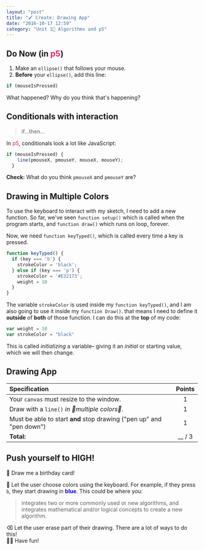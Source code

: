 ```yaml
---
layout: "post"
title: "🖌 Create: Drawing App"
date: "2016-10-17 12:59"
category: "Unit 1⃣ Algorithms and p5"
---
```


## Do Now (in <span style="color: #ED1F5E">p5</span>)

1. Make an `ellipse()` that follows your mouse.
2. **Before** your `ellipse()`, add this line:

```javascript
if (mouseIsPressed)
```

What happened? Why do you think that's happening?

## Conditionals with interaction
> if...then...

In <span style="color: #ED1F5E">p5</span>, conditionals look a lot like JavaScript:

```javascript
if (mouseIsPressed) {
    line(pmouseX, pmouseY, mouseX, mouseY);
  }
```

**Check:** What do you think `pmouseX` and `pmouseY` are?

## Drawing in Multiple Colors

To use the keyboard to interact with my sketch, I need to add a new function. So far, we've seen `function setup()` which is called when the program starts, and `function draw()` which runs on loop, forever.

Now, we need `function keyTyped()`, which is called every time a key is pressed.

```javascript
function keyTyped() {
  if (key === 'b') {
    strokeColor = 'black';
  } else if (key === 'p') {
    strokeColor = '#E32173';
    weight = 10
  }
}
```

The variable `strokeColor` is used inside my `function keyTyped()`, and I am also going to use it inside my `function Draw()`. that means I need to define it **outside** of **both** of those function. I can do this at the **top** of my code:

```javascript
var weight = 10
var strokeColor = "black"
```

This is called _initializing_ a variable– giving it an _initial_ or starting value, which we will then change.

## Drawing App

| Specification     | Points     |
| :------------- | :-------------: |
| Your `canvas` must resize to the window.            | 1|
|Draw with a `line()` _in 🌈multiple colors🌈_.|   1|
|Must be able to start **and** stop drawing ("pen up" and "pen down")|1|
|**Total:**| __ / 3|



## <span class="mega-octicon octicon-rocket"></span> Push yourself to HIGH!

🎂 Draw me a birthday card!     

🌈 Let the user choose colors using the keyboard. For example, if they press `b`, they start drawing in <span style="color: blue; font-weight: bold">blue</span>. This could be where you:

> integrates two or more commonly used or new algorithms, and integrates mathematical and/or logical concepts to create a new algorithm.

⌫ Let the user erase part of their drawing. There are a lot of ways to do this!     
💃🏼 Have fun!     
